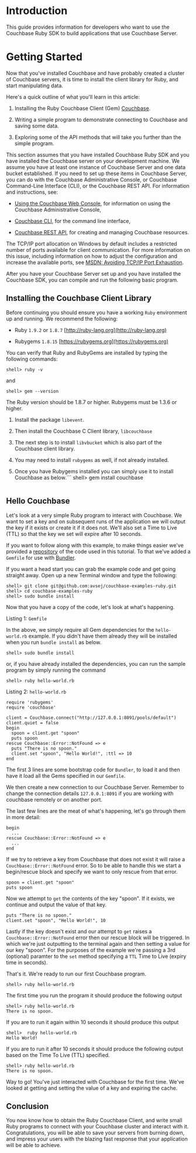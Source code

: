 # Introduction

This guide provides information for developers who want to use the Couchbase Ruby SDK to build applications that use Couchbase Server.

# Getting Started

Now that you've installed Couchbase and have probably created a cluster of
Couchbase servers, it is time to install the client library for Ruby, and start
manipulating data.

Here's a quick outline of what you'll learn in this article:

 1. Installing the Ruby Couchbase Client (Gem)
    [Couchbase](https://github.com/couchbase/couchbase-ruby-client).

 1. Writing a simple program to demonstrate connecting to Couchbase and saving some
    data.

 1. Exploring some of the API methods that will take you further than the simple
    program.

This section assumes that you have installed Couchbase Ruby SDK and you have
installed the Couchbase server on your development machine. We assume you have
at least one instance of Couchbase Server and one data bucket established. If
you need to set up these items in Couchbase Server, you can do with the
Couchbase Administrative Console, or Couchbase Command-Line Interface (CLI), or
the Couchbase REST API. For information and instructions, see:

 * [Using the Couchbase Web
   Console](http://www.couchbase.com/docs/couchbase-manual-1.8/couchbase-introduction.html),
   for information on using the Couchbase Administrative Console,

 * [Couchbase
   CLI](http://www.couchbase.com/docs/couchbase-manual-1.8/couchbase-admin-web-console.html),
   for the command line interface,

 * [Couchbase REST
   API](http://www.couchbase.com/docs/couchbase-manual-1.8/couchbase-admin-restapi.html),
   for creating and managing Couchbase resources.

The TCP/IP port allocation on Windows by default includes a restricted number of
ports available for client communication. For more information on this issue,
including information on how to adjust the configuration and increase the
available ports, see [MSDN: Avoiding TCP/IP Port
Exhaustion](http://msdn.microsoft.com/en-us/library/aa560610(v=bts.20).aspx).

After you have your Couchbase Server set up and you have installed the Couchbase
SDK, you can compile and run the following basic program.

<a id="couchbase-sdk-ruby-getting-started-installing"></a>

## Installing the Couchbase Client Library

Before continuing you should ensure you have a working `Ruby` environment up and
running. We recommend the following:

 * Ruby `1.9.2` or `1.8.7`  [http://ruby-lang.org](http://ruby-lang.org)

 * Rubygems `1.8.15`  [https://rubygems.org](https://rubygems.org)

You can verify that Ruby and RubyGems are installed by typing the following
commands:


```
shell> ruby -v
```

and


```
shell> gem --version
```

The Ruby version should be 1.8.7 or higher. Rubygems must be 1.3.6 or higher.

 1. Install the package `libevent`.

 1. Then install the Couchbase C Client library, `libcouchbase`

 1. The next step is to install `libvbucket` which is also part of the Couchbase
    client library.

 1. You may need to install `rubygems` as well, if not already installed.

 1. Once you have Rubygems installed you can simply use it to install Couchbase as
    below.```
    shell> gem install couchbase
    ```

<a id="couchbase-sdk-ruby-getting-started-hello"></a>

## Hello Couchbase

Let's look at a very simple Ruby program to interact with Couchbase. We want to
set a key and on subsequent runs of the application we will output the key if it
exists or create it if it does not. We'll also set a Time to Live (TTL) so that
the key we set will expire after 10 seconds.

If you want to follow along with this example, to make things easier we've
provided a [repository](https://github.com/avsej/couchbase-examples-ruby) of the
code used in this tutorial. To that we've added a `Gemfile` for use with
[Bundler](http://gembundler.com).

If you want a head start you can grab the example code and get going straight
away. Open up a new Terminal window and type the following:


```
shell> git clone git@github.com:avsej/couchbase-examples-ruby.git
shell> cd couchbase-examples-ruby
shell> sudo bundle install
```

Now that you have a copy of the code, let's look at what's happening.

Listing 1: `Gemfile`

In the above, we simply require all Gem dependencies for the `hello-world.rb`
example. If you didn't have them already they will be installed when you run
`bundle install` as below.


```
shell> sudo bundle install
```

or, if you have already installed the dependencies, you can run the sample
program by simply running the command


```
shell> ruby hello-world.rb
```

Listing 2: `hello-world.rb`


```
require 'rubygems'
require 'couchbase'

client = Couchbase.connect("http://127.0.0.1:8091/pools/default")
client.quiet = false
begin
  spoon = client.get "spoon"
  puts spoon
rescue Couchbase::Error::NotFound => e
  puts "There is no spoon."
  client.set "spoon", "Hello World!", :ttl => 10
end
```

The first 3 lines are some bootstrap code for `Bundler`, to load it and then
have it load all the Gems specified in our `Gemfile`.

We then create a new connection to our Couchbase Server. Remember to change the
connection details `127.0.0.1:8091` if you are working with couchbase remotely
or on another port.

The last few lines are the meat of what's happening, let's go through them in
more detail:


```
begin
  ...
rescue Couchbase::Error::NotFound => e
  ...
end
```

If we try to retrieve a key from Couchbase that does not exist it will raise a
`Couchbase::Error::NotFound` error. So to be able to handle this we start a
begin/rescue block and specify we want to only rescue from that error.


```
spoon = client.get "spoon"
puts spoon
```

Now we attempt to `get` the contents of the key "spoon". If it exists, we
continue and output the value of that key.


```
puts "There is no spoon."
client.set "spoon", "Hello World!", 10
```

Lastly if the key doesn't exist and our attempt to `get` raises a
`Couchbase::Error::NotFound` error then our rescue block will be triggered. In
which we're just outputting to the terminal again and then setting a value for
our key "spoon". For the purposes of the example we're passing a 3rd (optional)
paramter to the `set` method specifying a `TTL` Time to Live (expiry time in
seconds).

That's it. We're ready to run our first Couchbase program.


```
shell> ruby hello-world.rb
```

The first time you run the program it should produce the following output


```
shell> ruby hello-world.rb
There is no spoon.
```

If you are to run it again within 10 seconds it should produce this output


```
shell>  ruby hello-world.rb
Hello World!
```

If you are to run it after 10 seconds it should produce the following output
based on the Time To Live (TTL) specified.


```
shell> ruby hello-world.rb
There is no spoon.
```

Way to go! You've just interacted with Couchbase for the first time. We've
looked at getting and setting the value of a key and expiring the cache.

<a id="couchbase-sdk-ruby-getting-started-conclusion"></a>

## Conclusion

You now know how to obtain the Ruby Couchbase Client, and write small Ruby
programs to connect with your Couchbase cluster and interact with it.
Congratulations, you will be able to save your servers from burning down, and
impress your users with the blazing fast response that your application will be
able to achieve.

<a id="tutorial"></a>
